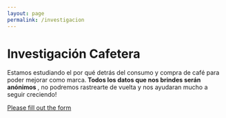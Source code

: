 ```yaml
---
layout: page
permalink: /investigacion
---
```

<div class="orden">
	<div id="cafe-featuring-9">
  </div>
	<div class="container" id="podio-form">
		<h1> Investigación Cafetera</h1>
		<p>Estamos estudiando el por qué detrás del consumo y compra de café para poder mejorar como marca.<strong> Todos los datos que nos brindes serán anónimos </strong>, no podremos rastrearte de vuelta y nos ayudaran mucho a seguir creciendo!</p>
		<!-- BEGIN Podio web form -->
<script src="https://podio.com/webforms/27607468/2144232.js"></script>
<script type="text/javascript">
  _podioWebForm.render("2144232")
</script>
<noscript>
  <a href="https://podio.com/webforms/27607468/2144232" target="_blank">Please fill out the form</a>
</noscript>
<!-- END Podio web form -->
</div>